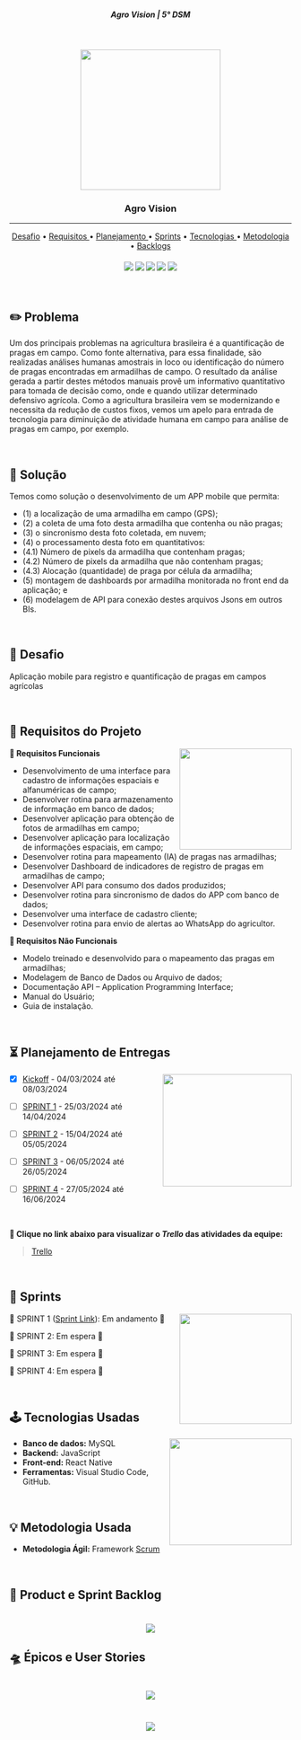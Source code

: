 <h5 align="center"> Agro Vision | 5° DSM </h5>

<br>

<p align="center">
<img src ="doc/imgs/Logo Visiona.svg" width="250" height="250"/>
 </h3>
<p align="center">

<p align="center">
      <h3 align="center"> Agro Vision </h3>
<p align="center">

<hr>

<p align="center"> 
   <a href="#desafio">Desafio</a> •
   <a href ="#requisitos"> Requisitos </a> •
   <a href ="#planejamento"> Planejamento </a> •
   <a href="#sprints">Sprints</a> •
   <a href ="#tecnologias"> Tecnologias </a> •
   <a href ="#metodologia"> Metodologia </a> •
   <a href="#backlogs">Backlogs</a>
</p>

<h4 align="center"> 
 <a href="https://www.python.org/"><img src = "#"/></a>
 <a href="https://react.dev/"><img src = "#"/></a>
 <a href="https://www.mysql.com/"><img src = "#"/></a>
 <a href="https://azure.microsoft.com/pt-br"><img src = "#"/></a>
 <a href="https://flask.palletsprojects.com/en/2.2.x/"><img src = "#"/></a>
</h4>

<br>

## :pencil2: Problema

Um dos principais problemas na agricultura brasileira é a quantificação de pragas em campo. Como
fonte alternativa, para essa finalidade, são realizadas análises humanas amostrais in loco ou
identificação do número de pragas encontradas em armadilhas de campo. O resultado da análise
gerada a partir destes métodos manuais provê um informativo quantitativo para tomada de decisão
como, onde e quando utilizar determinado defensivo agrícola. Como a agricultura brasileira vem se
modernizando e necessita da redução de custos fixos, vemos um apelo para entrada de tecnologia
para diminuição de atividade humana em campo para análise de pragas em campo, por exemplo. 

<br>

## :rocket: Solução

Temos como solução o desenvolvimento de um APP mobile que permita:
- (1) a localização de uma armadilha em campo (GPS);
- (2) a coleta de uma foto desta armadilha que contenha ou não pragas;
- (3) o sincronismo desta foto coletada, em nuvem;
- (4) o processamento desta foto em quantitativos:
- (4.1) Número de pixels da armadilha que contenham pragas;
- (4.2) Número de pixels da armadilha que não contenham pragas;
- (4.3) Alocação (quantidade) de praga por célula da armadilha;
- (5) montagem de dashboards por armadilha monitorada no front end da aplicação; e
- (6) modelagem de API para conexão destes arquivos Jsons em outros BIs.

<br>

<span id="desafio">

## :milky_way: Desafio

Aplicação mobile para registro e quantificação de pragas em campos agrícolas

<br>

<span id="requisitos">

## :dart: Requisitos do Projeto

<img align="right" width="200" height="180" src="doc/imgs/edicao.png">

**📌 Requisitos Funcionais**
- Desenvolvimento de uma interface para cadastro de informações espaciais e alfanuméricas de campo;
- Desenvolver rotina para armazenamento de informação em banco de dados;
- Desenvolver aplicação para obtenção de fotos de armadilhas em campo;
- Desenvolver aplicação para localização de informações espaciais, em campo;
- Desenvolver rotina para mapeamento (IA) de pragas nas armadilhas;
- Desenvolver Dashboard de indicadores de registro de pragas em armadilhas de campo;
- Desenvolver API para consumo dos dados produzidos;
- Desenvolver rotina para sincronismo de dados do APP com banco de dados;
- Desenvolver uma interface de cadastro cliente;
- Desenvolver rotina para envio de alertas ao WhatsApp do agricultor.
  
**📌 Requisitos Não Funcionais**
- Modelo treinado e desenvolvido para o mapeamento das pragas em armadilhas;
- Modelagem de Banco de Dados ou Arquivo de dados;
- Documentação API – Application Programming Interface;
- Manual do Usuário;
- Guia de instalação.

<br>

<span id="planejamento">

## :hourglass_flowing_sand: Planejamento de Entregas

<img align="right" width="230" height="200" src="doc/imgs/calendario.png">

- [x] [Kickoff](#) - 04/03/2024 até 08/03/2024

- [ ] [SPRINT 1](#) - 25/03/2024 até 14/04/2024

- [ ] [SPRINT 2](#) - 15/04/2024 até 05/05/2024

- [ ] [SPRINT 3](#) - 06/05/2024 até 26/05/2024

- [ ] [SPRINT 4](#) - 27/05/2024 até 16/06/2024

<br>

**:link: Clique no link abaixo para visualizar o *Trello* das atividades da equipe:**
> [Trello](https://trello.com/b/QyOUlOmO/visiona-agro-vision)

<br>

<span id="sprints">

## :date: Sprints

<img align="right" width="200" height="196" src="doc/imgs/app-de-apresentacao-de-slides.png">

🔖 SPRINT 1 ([Sprint Link](doc/sprints/sprint1.md)): Em andamento 🚧

🔖 SPRINT 2: Em espera 🚫

🔖 SPRINT 3: Em espera 🚫

🔖 SPRINT 4: Em espera 🚫

<br>

<span id="tecnologias">

## :joystick: Tecnologias Usadas

<img align="right" width="218" height="190" src="doc/imgs/contracao-muscular.png">

* **Banco de dados:** MySQL
* **Backend:** JavaScript
* **Front-end:** React Native
* **Ferramentas:** Visual Studio Code, GitHub.

<br>

<span id="metodologia">

## :bulb: Metodologia Usada

* **Metodologia Ágil:** Framework [Scrum](https://www.scrum.org/)

<br>

<span id="backlogs">

## :crystal_ball: Product e Sprint Backlog

<h1 align="center"> <img src = "doc/imgs/Product and Sprint Backlog.png" /></h1>

## :flying_saucer: Épicos e User Stories

<h1 align="center"> <img src = "doc/imgs/Critérios e Epicos.png" /></h1>
<h1 align="center"> <img src = "doc/imgs/Histórias.png" /></h1>

<br>
